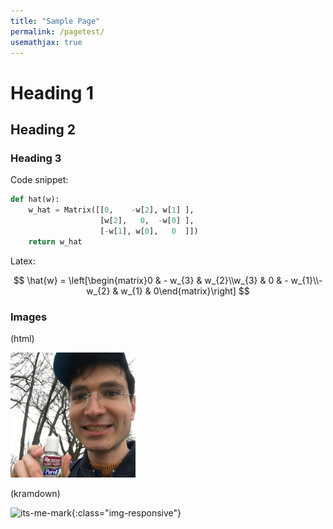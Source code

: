 ```yaml
---
title: "Sample Page"
permalink: /pagetest/
usemathjax: true
---
```


# Heading 1
## Heading 2
### Heading 3

Code snippet:

```python
def hat(w):
    w_hat = Matrix([[0,    -w[2], w[1] ],
                    [w[2],   0,  -w[0] ],
                    [-w[1], w[0],   0  ]])
    return w_hat
```

Latex:

$$  \hat{w} = \left[\begin{matrix}0 & - w_{3} & w_{2}\\w_{3} & 0 & - w_{1}\\- w_{2} & w_{1} & 0\end{matrix}\right] $$

### Images

(html)

<img src="\..\assets\images\mark.jpg" alt="mark" width="200"/>

(kramdown)

![its-me-mark](\..\assets\images\mark.jpg){:class="img-responsive"}
